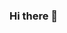 ### Hi there 👋

<!--
**yader85/yader85** is a ✨ _special_ ✨ repository because its `README.md` (this file) appears on your GitHub profile.

Here are some ideas to get you started:

- 🔭 I’m currently working on finance
- 🌱 I’m currently learning github to practice my programming abilities.
- 👯 I’m looking to collaborate on automatizations worsheets or BI processes.
- 🤔 I’m looking for help with ...
- 💬 Ask me about ...
- 📫 How to reach me: by hear.
- 😄 Pronouns: no matter this is irrelavant.
- ⚡ Fun fact: I like anime, games, 3d design and programming.
-->
